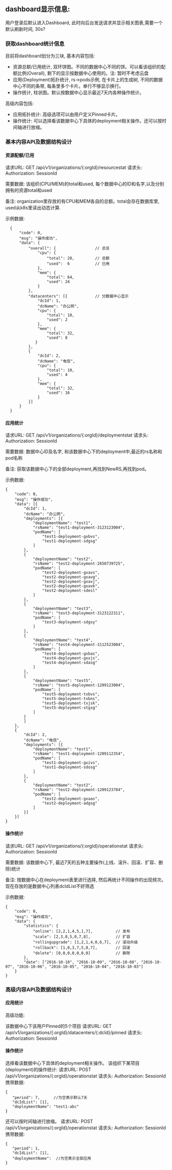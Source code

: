 dashboard显示信息:
--------
用户登录后默认进入Dashboard, 此时向后台发送请求并显示相关图表,需要一个默认刷新时间, 30s?

### 获取dashboard统计信息

目前将dashboard划分为三块, 基本内容包括:

* 资源总额/已用统计, 双环饼图。不同的数据中心不同的饼。可以看该组织的配额比例(Overall), 剩下的显示按数据中心使用的。注: 暂时不考虑云盘
* 应用(Deployment)拓扑统计, rs->pods示例, 在卡片上的生成树, 不同的数据中心不同的条带, 每条里多个卡片。单行不够显示换行。
* 操作统计, 柱状图。默认按数据中心显示最近7天内各种操作统计。

高级内容包括:
* 应用拓扑统计: 高级选项可以由用户定义Pinned卡片。
* 操作统计: 可以选择看该数据中心下具体的deployment相关操作。还可以按时间轴进行放缩。

### 基本内容API及数据结构设计

#### 资源配额/已用
请求URL: GET /api/v1/organizations/{:orgId}/resourcestat
请求头: Authorization: SessionId

需要数据: 该组织(CPU/MEM)的total和used, 每个数据中心的ID和名字,以及分别拥有的资源total和used

备注:
organization里存放的有CPU和MEM各自的总额。total会存在数据库里, used从k8s里读出动态计算.

示例数据:

 ```
   {
       "code": 0,
       "msg": "操作成功",
       "data": {
           "overall": {                 // 总览
               "cpu": {
                   "total": 20,         // 总额
                   "used":  6           // 已用
               }, 
               "mem": {
                   "total": 64,
                   "used": 24
               }
           },
           "datacenters": [{            // 分数据中心显示
               "dcId": 1,
               "dcName": "办公网",
               "cpu": {
                   "total": 10,
                   "used": 2
               }, 
               "mem": {
                   "total": 32,
                   "used": 8 
              } 
           },
           {
               "dcId": 2,
               "dcName": "电信",
               "cpu": {
                   "total": 10,
                   "used": 4
               }, 
               "mem": {
                   "total": 32,
                   "used": 16 
               }
           }]
       }
   }
 ```




#### 应用统计
请求URL: GET /api/v1/organizations/{:orgId}/deploymentstat
请求头: Authorization: SessionId

需要数据: 数据中心ID及名字, 和该数据中心下的deployment中,最近的rs名称和pod名称

备注:
获取该数据中心下的全部deployment,再找到NewRS,再找到pod。

示例数据:

```
{
    "code": 0,
    "msg": "操作成功",
    "data": [{
        "dcId": 1, 
        "dcName": "办公网",
        "deployments": [{
            "deploymentName": "test1",
            "rsName": "test1-deployment-3123123004",
            "podName": [
                "test1-deployment-gxbvs",
                "test1-deployment-sdgsg"
            ] 
        },
        {
            "deploymentName": "test2",
            "rsName": "test2-deployment-2650739725",
            "podName": [
                "test2-deployment-gxavs",
                "test2-deployment-gxavg",
                "test2-deployment-gxavj",
                "test2-deployment-gxavk",
                "test2-deployment-sdesl"
            ] 
        },
        {
            "deploymentName": "test3",
            "rsName": "test3-deployment-3123122311",
            "podName": [
                "test3-deployment-sdgsy"
            ] 
        },
        {
            "deploymentName": "test4",
            "rsName": "test4-deployment-3112523004",
            "podName": [
                "test4-deployment-gxbas",
                "test4-deployment-gxxjs",
                "test4-deployment-sdasg"
            ] 
        },
        {
            "deploymentName": "test5",
            "rsName": "test5-deployment-1209123004",
            "podName": [
                "test5-deployment-txbvs",
                "test5-deployment-txbns",
                "test5-deployment-txjsk",
                "test5-deployment-stgsg"
            ] 
        }
        ]
    },
    {
        "dcId": 2,
        "dcName": "电信",
        "deployments": [{
            "deploymentName": "test1",
            "rsName": "test1-deployment-1209112354",
            "podName": [
                "test1-deployment-gxivs",
                "test1-deployment-sdosg"
            ] 
        },
        {
            "deploymentName": "test2",
            "rsName": "test2-deployment-1209123784",
            "podName": [
                "test2-deployment-gxaas",
                "test2-deployment-adgsg"
            ] 
        }]
    }]
}
```




#### 操作统计
请求URL: GET /api/v1/organizations/{:orgId}/operationstat
请求头: Authorization: SessionId

需要数据: 该数据中心下, 最近7天的五种主要操作(上线、滚升、回滚、扩容、删除)统计

备注:
按数据中心在deployment表里进行选择, 然后再统计不同操作的出现频次。现在存放的是数据中心列表dcIdList不好筛选

示例数据:
```
{
    "code": 0,
    "msg": "操作成功", 
    "data": {
        "statistics": {
            "online": [2,2,1,4,5,1,7],          // 发布 
            "scale": [2,3,0,5,0,7,8],           // 扩容
            "rollingupgrade": [1,2,1,4,0,6,7],  // 滚动升级 
            "rollback": [1,0,3,7,5,8,7],        // 回滚
            "delete": [0,0,0,0,0,0,0]           // 删除
        },
        "date": ["2016-10-10", "2016-10-09", "2016-10-08", "2016-10-07", "2016-10-06", "2016-10-05", "2016-10-04", "2016-10-03"]
    } 
}
```

### 高级内容API及数据结构设计

#### 应用统计
高级功能:

该数据中心下该用户Pinned的5个项目
请求URL: GET /api/v1/organizations/{:orgId}/datacenters/{:dcId}/pinned
请求头: Authorization: SessionId

#### 操作统计
选择看该数据中心下具体的deployment相关操作。
该组织下某项目(deployment)的操作统计:
请求URL: POST /api/v1/organizations/{:orgId}/operationstat
请求头: Authorization: SessionId
携带数据:
```
{
   "period": 7,      //为空表示默认7天
   "dcIdList": [1],
   "deploymentName": "test1-abc"
}
```

还可以按时间轴进行放缩。
请求URL: POST /api/v1/organizations/{:orgId}/operationstat
请求头: Authorization: SessionId
携带数据:
```
{
   "period": 1,      
   "dcIdList": [1],
   "deploymentName":  //为空表示全部应用
}
```




